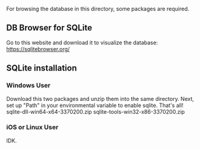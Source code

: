 For browsing the database in this directory, some packages are required.

## DB Browser for SQLite
Go to this website and download it to visualize the database: https://sqlitebrowser.org/

## SQLite installation 
### Windows User
Download this two packages and unzip them into the same directory.
Next, set up "Path" in your environmental variable to enable sqlite.
That's all! 
sqlite-dll-win64-x64-3370200.zip
sqlite-tools-win32-x86-3370200.zip

### iOS or Linux User
IDK.


